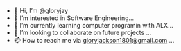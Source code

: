 - 👋 Hi, I’m @gloryjay
- 👀 I’m interested in Software Engineering...
- 🌱 I’m currently learning computer programin with ALX...
- 💞️ I’m looking to collaborate on future projects ...
- 📫 How to reach me via gloryjackson1801@gmail.com ...

<!---
gloryjay/gloryjay is a ✨ special ✨ repository because its `README.md` (this file) appears on your GitHub profile.
You can click the Preview link to take a look at your changes.
--->

